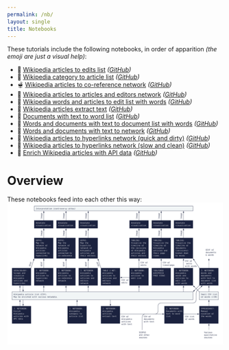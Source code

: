```yaml
---
permalink: /nb/
layout: single
title: Notebooks
---
```


These tutorials include the following notebooks, in order of apparition *(the emoji are just a visual help)*:

* 🍹 [Wikipedia articles to edits list](https://colab.research.google.com/github/jacomyma/mapping-controversies/blob/main/notebooks/Wikipedia_articles_to_edits_list.ipynb) *([GitHub](https://github.com/jacomyma/mapping-controversies/blob/main/notebooks/Wikipedia_articles_to_edits_list.ipynb))*
* 🍉 [Wikipedia category to article list](https://colab.research.google.com/github/jacomyma/mapping-controversies/blob/main/notebooks/Wikipedia_category_to_article_list.ipynb) *([GitHub](https://github.com/jacomyma/mapping-controversies/blob/main/notebooks/Wikipedia_category_to_article_list.ipynb))*
* 🫕 [Wikipedia articles to co-reference network](https://colab.research.google.com/github/jacomyma/mapping-controversies/blob/main/notebooks/Wikipedia_articles_to_co_reference_network.ipynb) *([GitHub](https://github.com/jacomyma/mapping-controversies/blob/main/notebooks/Wikipedia_articles_to_co_reference_network.ipynb))*
* 🍄 [Wikipedia articles to articles and editors network](https://colab.research.google.com/github/jacomyma/mapping-controversies/blob/main/notebooks/Wikipedia_articles_to_articles_and_editors_network.ipynb) *([GitHub](https://github.com/jacomyma/mapping-controversies/blob/main/notebooks/Wikipedia_articles_to_articles_and_editors_network.ipynb))*
* 🍱 [Wikipedia words and articles to edit list with words](https://colab.research.google.com/github/jacomyma/mapping-controversies/blob/main/notebooks/Wikipedia_words_and_articles_to_edit_list_with_words.ipynb) *([GitHub](https://github.com/jacomyma/mapping-controversies/blob/main/notebooks/Wikipedia_words_and_articles_to_edit_list_with_words.ipynb))*
* 🍾 [Wikipedia articles extract text](https://colab.research.google.com/github/jacomyma/mapping-controversies/blob/main/notebooks/Wikipedia_articles_extract_text.ipynb) *([GitHub](https://github.com/jacomyma/mapping-controversies/blob/main/notebooks/Wikipedia_articles_extract_text.ipynb))*
* 🍕 [Documents with text to word list](https://colab.research.google.com/github/jacomyma/mapping-controversies/blob/main/notebooks/Documents_with_text_to_word_list.ipynb) *([GitHub](https://github.com/jacomyma/mapping-controversies/blob/main/notebooks/Documents_with_text_to_word_list.ipynb))*
* 🍒 [Words and documents with text to document list with words](https://colab.research.google.com/github/jacomyma/mapping-controversies/blob/main/notebooks/Words_and_documents_with_text_to_document_list_with_words.ipynb) *([GitHub](https://github.com/jacomyma/mapping-controversies/blob/main/notebooks/Words_and_documents_with_text_to_document_list_with_words.ipynb))*
* 🍇 [Words and documents with text to network](https://colab.research.google.com/github/jacomyma/mapping-controversies/blob/main/notebooks/Words_and_documents_with_text_to_network.ipynb) *([GitHub](https://github.com/jacomyma/mapping-controversies/blob/main/notebooks/Words_and_documents_with_text_to_network.ipynb))*
* 🍔 [Wikipedia articles to hyperlinks network (quick and dirty)](https://colab.research.google.com/github/jacomyma/mapping-controversies/blob/main/notebooks/Wikipedia_articles_to_hyperlinks_network_quick_and_dirty.ipynb) *([GitHub](https://github.com/jacomyma/mapping-controversies/blob/main/notebooks/Wikipedia_articles_to_hyperlinks_network_quick_and_dirty.ipynb))*
* 🍣 [Wikipedia articles to hyperlinks network (slow and clean)](https://colab.research.google.com/github/jacomyma/mapping-controversies/blob/main/notebooks/Wikipedia_articles_to_hyperlinks_network_slow_and_clean.ipynb) *([GitHub](https://github.com/jacomyma/mapping-controversies/blob/main/notebooks/Wikipedia_articles_to_hyperlinks_network_slow_and_clean.ipynb))*
* 🧁 [Enrich Wikipedia articles with API data](https://colab.research.google.com/github/jacomyma/mapping-controversies/blob/main/notebooks/Enrich_Wikipedia_articles_with_API_data.ipynb) *([GitHub](https://github.com/jacomyma/mapping-controversies/blob/main/notebooks/Enrich_Wikipedia_articles_with_API_data.ipynb))*

# Overview

These notebooks feed into each other this way:
[![Digital methods map](../assets/images/All.jpg)](../assets/images/All.jpg)
